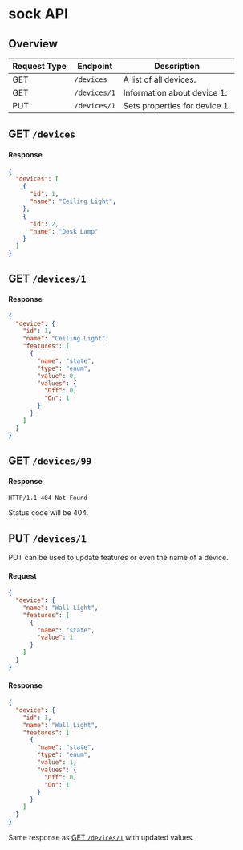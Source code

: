 # sock API

## Overview
| Request Type | Endpoint     | Description                   |
|--------------|--------------|-------------------------------|
| GET          | `/devices`   | A list of all devices.        |
| GET          | `/devices/1` | Information about device 1.   |
| PUT          | `/devices/1` | Sets properties for device 1. |

## GET `/devices`
#### Response
```JSON
{
  "devices": [
    {
      "id": 1,
      "name": "Ceiling Light",
    },
    {
      "id": 2,
      "name": "Desk Lamp"
    }
  ]
}
```

## GET `/devices/1`
#### Response
```JSON
{
  "device": {
    "id": 1,
    "name": "Ceiling Light",
    "features": [
      {
        "name": "state",
        "type": "enum",
        "value": 0,
        "values": {
          "Off": 0,
          "On": 1
        }
      }
    ]
  }
}
```

## GET `/devices/99`
#### Response
```
HTTP/1.1 404 Not Found
```

Status code will be 404.

## PUT `/devices/1`
PUT can be used to update features or even the name of a device.

#### Request
```JSON
{
  "device": {
    "name": "Wall Light",
    "features": [
      {
        "name": "state",
        "value": 1
      }
    ]
  }
}
```

#### Response
```JSON
{
  "device": {
    "id": 1,
    "name": "Wall Light",
    "features": [
      {
        "name": "state",
        "type": "enum",
        "value": 1,
        "values": {
          "Off": 0,
          "On": 1
        }
      }
    ]
  }
}
```

Same response as [GET `/devices/1`](#get-devices1) with updated values.
